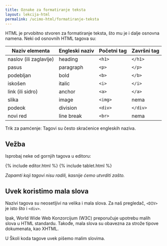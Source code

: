```yaml
---
title: Oznake za formatiranje teksta
layout: lekcija-html
permalink: /ucimo-html/formatiranje-teksta
---
```


HTML je prvobitno stvoren za formatiranje teksta, što mu je i dalje osnovna namena. Neki od osnovnih HTML tagova su:

Naziv elementa | Engleski naziv | Početni tag | Završni tag
---------------|----------------|-------------|-----------
naslov (ili zaglavlje) | heading | `<h1>` | `</h1>`
pasus | paragraph | `<p>` | `</p>`
podebljan | bold | `<b>` | `</b>`
iskošen | italic | `<i>` |`</i>`
link (ili sidro) | anchor | `<a>` | `</a>`
slika | image | `<img>` | nema
podeok | division | `<div>` | `</div>`
novi red | line break | `<br>` | nema

Trik za pamćenje: Tagovi su često skraćenice engleskih naziva.

## Vežba

Isprobaj neke od gornjih tagova u editoru:

{% include editor.html %}
{% include tablet.html %}

*Zapamti koji tagovi nisu radili, kasnije ćemo utvrditi zašto.*

## Uvek koristimo mala slova

Nazivi tagova su neosetljivi na velika i mala slova. Za naš pregledač, `<DIV>` je isto što i `<div>`.

Ipak, World Wide Web Konzorcijum (W3C) preporučuje upotrebu malih slova u HTML standardu. Takođe, mala slova su obavezna za strože tipove dokumenata, kao XHTML.

U Školi koda tagove uvek pišemo malim slovima.
